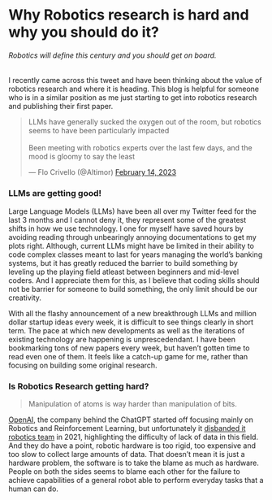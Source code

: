 # 		Why Robotics research is hard and why you should do it?

###### 				   															Robotics will define this century and you should get on board.



I recently came across this tweet and have been thinking about the value of robotics research and where it is heading. This blog is helpful for someone who is in a similar position as me just starting to get into robotics research and publishing their first paper.

<blockquote class="twitter-tweet"><p lang="en" dir="ltr">LLMs have generally sucked the oxygen out of the room, but robotics seems to have been particularly impacted<br><br>Been meeting with robotics experts over the last few days, and the mood is gloomy to say the least</p>&mdash; Flo Crivello (@Altimor) <a href="https://twitter.com/Altimor/status/1625556378646622208?ref_src=twsrc%5Etfw">February 14, 2023</a></blockquote> <script async src="https://platform.twitter.com/widgets.js" charset="utf-8"></script>

### LLMs are getting good!

Large Language Models (LLMs) have been all over my Twitter feed for the last 3 months and I cannot deny it, they represent some of the greatest shifts in how we use technology. I one for myself have saved hours by avoiding reading through unbearingly annoying documentations to get my plots right. Although, current LLMs might have be limited in their ability to code complex classes meant to last for years managing the world’s banking systems, but it has greatly reduced the barrier to build something by leveling up the playing field atleast between beginners and mid-level coders.  And I appreciate them for this, as I believe that coding skills should not be barrier for someone to build something, the only limit should be our creativity. 

 With all the flashy announcement of a new breakthrough LLMs and million dollar startup ideas every week, it is difficult to see things clearly in short term. The pace at which new developments as well as the iterations of existing technology are happening is unprescedendant. I have been bookmarking tons of new papers every week, but haven’t gotten time to read even one of them. It feels like a catch-up game for me, rather than focusing on building some original research. 

### Is Robotics Research getting hard?

> Manipulation of atoms is way harder than manipulation of bits.

[OpenAI](https://openai.com/), the company behind the ChatGPT started off focusing mainly on Robotics and Reinforcement Learning, but unfortunately it [disbanded it robotics team](https://www.youtube.com/watch?v=429QC4Yl-mA&t=1153s) in 2021, highlighting the difficulty of lack of data in this field. And they do have a point, robotic hardware is too rigid, too expensive and too slow to collect large amounts of data. That doesn’t mean it is just a hardware problem, the software is to take the blame as much as hardware. People on both the sides seems to blame each other for the failure to achieve capabilities of a general robot able to perform everyday tasks that a human can do.  